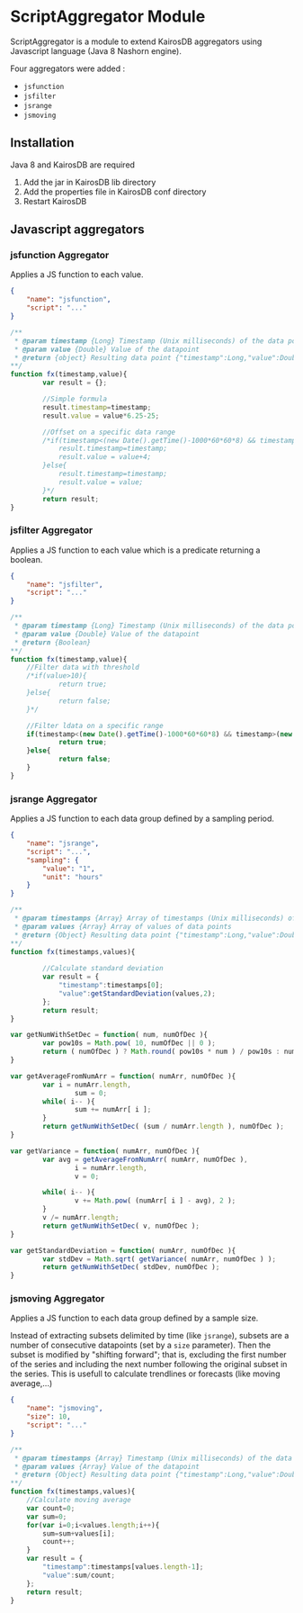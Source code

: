 # ScriptAggregator Module

ScriptAggregator is a module to extend KairosDB aggregators using Javascript language (Java 8 Nashorn engine).

Four aggregators were added :

- `jsfunction`
- `jsfilter`
- `jsrange`
- `jsmoving`


## Installation

Java 8 and KairosDB are required

1. Add the jar in KairosDB lib directory
2. Add the properties file in KairosDB conf directory
3. Restart KairosDB


## Javascript aggregators

### jsfunction Aggregator

Applies a JS function to each value.

```json
{
	"name": "jsfunction",
	"script": "..."
}
```

```javascript
/**
 * @param timestamp {Long} Timestamp (Unix milliseconds) of the data point
 * @param value {Double} Value of the datapoint
 * @return {object} Resulting data point {"timestamp":Long,"value":Double}
**/
function fx(timestamp,value){
        var result = {};

		//Simple formula
        result.timestamp=timestamp;
        result.value = value*6.25-25;

        //Offset on a specific data range
        /*if(timestamp<(new Date().getTime()-1000*60*60*8) && timestamp>(new Date().getTime()-1000*60*60*20) ){
            result.timestamp=timestamp;
            result.value = value+4;
        }else{
            result.timestamp=timestamp;
            result.value = value;
        }*/
        return result;
}
```

### jsfilter Aggregator

Applies a JS function to each value which is a predicate returning a boolean. 

```json
{
	"name": "jsfilter",
	"script": "..."
}
```

```javascript
/**
 * @param timestamp {Long} Timestamp (Unix milliseconds) of the data point
 * @param value {Double} Value of the datapoint
 * @return {Boolean}
**/
function fx(timestamp,value){
    //Filter data with threshold
    /*if(value>10){
            return true;
    }else{
            return false;
    }*/

    //Filter ldata on a specific range
    if(timestamp<(new Date().getTime()-1000*60*60*8) && timestamp>(new Date().getTime()-1000*60*60*20)){
            return true;
    }else{
            return false;
    }
}
```

### jsrange Aggregator

Applies a JS function to each data group defined by a sampling period. 

```json
{
	"name": "jsrange",
	"script": "...",
	"sampling": {
		"value": "1",
		"unit": "hours"
	}
}
```

```javascript
/**
 * @param timestamps {Array} Array of timestamps (Unix milliseconds) of the data points
 * @param values {Array} Array of values of data points
 * @return {Object} Resulting data point {"timestamp":Long,"value":Double}
**/
function fx(timestamps,values){
        
        //Calculate standard deviation
        var result = {
	        "timestamp":timestamps[0];
	        "value":getStandardDeviation(values,2);
        };
        return result;
}

var getNumWithSetDec = function( num, numOfDec ){
        var pow10s = Math.pow( 10, numOfDec || 0 );
        return ( numOfDec ) ? Math.round( pow10s * num ) / pow10s : num;
}

var getAverageFromNumArr = function( numArr, numOfDec ){
        var i = numArr.length,
                sum = 0;
        while( i-- ){
                sum += numArr[ i ];
        }
        return getNumWithSetDec( (sum / numArr.length ), numOfDec );
}

var getVariance = function( numArr, numOfDec ){
        var avg = getAverageFromNumArr( numArr, numOfDec ),
                i = numArr.length,
                v = 0;

        while( i-- ){
                v += Math.pow( (numArr[ i ] - avg), 2 );
        }
        v /= numArr.length;
        return getNumWithSetDec( v, numOfDec );
}

var getStandardDeviation = function( numArr, numOfDec ){
        var stdDev = Math.sqrt( getVariance( numArr, numOfDec ) );
        return getNumWithSetDec( stdDev, numOfDec );
}
```

### jsmoving Aggregator

Applies a JS function to each data group defined by a sample size.

Instead of extracting subsets delimited by time (like `jsrange`), subsets are a number of consecutive datapoints (set by a `size` parameter). Then the subset is modified by "shifting forward"; that is, excluding the first number of the series and including the next number following the original subset in the series. This is usefull to calculate trendlines or forecasts (like moving average,...)

```json
{
	"name": "jsmoving",
	"size": 10,
	"script": "..."
}
```

```javascript
/**
 * @param timestamps {Array} Timestamp (Unix milliseconds) of the data point
 * @param values {Array} Value of the datapoint
 * @return {Object} Resulting data point {"timestamp":Long,"value":Double}
**/
function fx(timestamps,values){
    //Calculate moving average
    var count=0;
    var sum=0;
    for(var i=0;i<values.length;i++){
        sum=sum+values[i];
        count++;
    }
    var result = {
    	"timestamp":timestamps[values.length-1];
    	"value":sum/count;
    };
    return result;
}
```